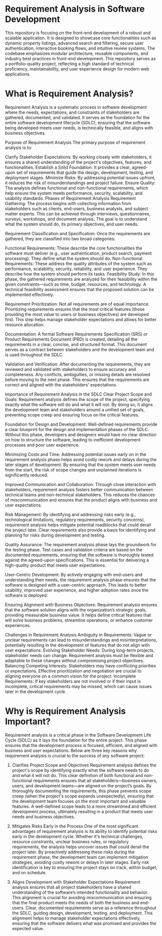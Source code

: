 # Requirement Analysis in Software Development
This repository is focusing on the front-end development of a robust and scalable application. It is designed to showcase core functionalities such as dynamic property listings, advanced search and filtering, secure user authentication, interactive booking flows, and intuitive review systems. The codebase emphasizes modular architecture, reusable components, and industry best practices in front-end development. This repository serves as a portfolio-quality project, reflecting a high standard of technical proficiency, maintainability, and user experience design for modern web applications.

# What is Requirement Analysis?
Requirement Analysis is a systematic process in software development where the needs, expectations, and constraints of stakeholders are gathered, documented, and validated. It serves as the foundation for the entire software development lifecycle (SDLC), ensuring that the software being developed meets user needs, is technically feasible, and aligns with business objectives.

Purpose of Requirement Analysis
The primary purpose of requirement analysis is to:

Clarify Stakeholder Expectations: By working closely with stakeholders, it ensures a shared understanding of the project's objectives, features, and functionalities.
Establish a Solid Foundation: It provides a clear, agreed-upon set of requirements that guide the design, development, testing, and deployment stages.
Minimize Risks: By addressing potential issues upfront, it reduces the risk of misunderstandings and project failure.
Ensure Quality: The analysis defines functional and non-functional requirements, which help ensure the system meets performance, security, scalability, and usability standards.
Phases of Requirement Analysis
Requirement Gathering:
The process begins with collecting information from stakeholders such as clients, end-users, business analysts, and subject matter experts. This can be achieved through interviews, questionnaires, surveys, workshops, and document analysis. The goal is to understand what the system should do, its primary objectives, and user needs.

Requirement Classification and Specification:
Once the requirements are gathered, they are classified into two broad categories:

Functional Requirements: These describe the core functionalities the software must deliver (e.g., user authentication, product search, payment processing). They define what the system should do.
Non-functional Requirements: These address the quality attributes of the system such as performance, scalability, security, reliability, and user experience. They describe how the system should perform its tasks.
Feasibility Study:
In this phase, the gathered requirements are analyzed for their feasibility within the given constraints—such as time, budget, resources, and technology. A technical feasibility assessment ensures that the proposed solution can be implemented effectively.

Requirement Prioritization:
Not all requirements are of equal importance. Prioritizing requirements ensures that the most critical features (those providing the most value to users or business objectives) are developed first. This step helps manage stakeholder expectations and allows for better resource allocation.

Documentation:
A formal Software Requirements Specification (SRS) or Product Requirements Document (PRD) is created, detailing all the requirements in a clear, concise, and structured format. This document serves as a contract between stakeholders and the development team and is used throughout the SDLC.

Validation and Verification:
After documenting the requirements, they are reviewed and validated with stakeholders to ensure accuracy and completeness. Any conflicts, ambiguities, or missing details are resolved before moving to the next phase. This ensures that the requirements are correct and aligned with the stakeholders' expectations.

Importance of Requirement Analysis in the SDLC
Clear Project Scope and Goals:
Requirement analysis defines the scope of the project, specifying exactly what the software will do and what it will not. By doing so, it aligns the development team and stakeholders around a unified set of goals, preventing scope creep and ensuring focus on the critical features.

Foundation for Design and Development:
Well-defined requirements provide a clear blueprint for the design and implementation phases of the SDLC. Without this phase, developers and designers would have no clear direction on how to structure the software, leading to inefficient development processes and poor user experience.

Minimizing Costs and Time:
Addressing potential issues early on in the requirement analysis phase helps avoid costly rework and delays during the later stages of development. By ensuring that the system meets user needs from the start, the risk of scope changes and unplanned iterations is significantly reduced.

Improved Communication and Collaboration:
Through close interaction with stakeholders, requirement analysis fosters better communication between technical teams and non-technical stakeholders. This reduces the chances of miscommunication and ensures that the product aligns with business and user expectations.

Risk Management:
By identifying and addressing risks early (e.g., technological limitations, regulatory requirements, security concerns), requirement analysis helps mitigate potential roadblocks that could derail the project later. Clear requirements also provide a basis for identifying and planning for risks during development and testing.

Quality Assurance:
The requirement analysis phase lays the groundwork for the testing phase. Test cases and validation criteria are based on the documented requirements, ensuring that the software is thoroughly tested against the agreed-upon specifications. This is essential for delivering a high-quality product that meets user expectations.

User-Centric Development:
By actively engaging with end-users and understanding their needs, the requirement analysis phase ensures that the software is designed with a user-centric approach. This leads to better usability, improved user experience, and higher adoption rates once the software is deployed.

Ensuring Alignment with Business Objectives:
Requirement analysis ensures that the software solution aligns with the organization’s strategic goals, providing measurable business value. It helps define critical features that will solve business problems, streamline operations, or enhance customer experiences.

Challenges in Requirement Analysis
Ambiguity in Requirements: Vague or unclear requirements can lead to misunderstandings and misinterpretations, potentially resulting in the development of features that do not align with user expectations.
Evolving Stakeholder Needs: During long-term projects, stakeholder needs can change. Requirement analysis must be flexible and adaptable to these changes without compromising project objectives.
Balancing Competing Interests: Stakeholders may have conflicting priorities or expectations. Effective prioritization and negotiation are crucial to aligning everyone on a common vision for the project.
Incomplete Requirements: If key stakeholders are not involved or if their input is incomplete, critical requirements may be missed, which can cause issues later in the development cycle.

# Why is Requirement Analysis Important?
Requirement analysis is a critical phase in the Software Development Life Cycle (SDLC) as it lays the foundation for the entire project. This phase ensures that the development process is focused, efficient, and aligned with business and user expectations. Below are three key reasons why requirement analysis is crucial to the success of any software project:

1. Clarifies Project Scope and Objectives
Requirement analysis defines the project's scope by identifying exactly what the software needs to do and what it will not do. This clear definition of both functional and non-functional requirements ensures that all stakeholders—business owners, users, and development teams—are aligned on the project’s goals. By thoroughly documenting the requirements, this phase prevents scope creep (when the project's scope expands unexpectedly), ensuring that the development team focuses on the most important and valuable features. A well-defined scope leads to a more streamlined and efficient development process, ultimately resulting in a product that meets user needs and business objectives.

2. Mitigates Risks Early in the Process
One of the most significant advantages of requirement analysis is its ability to identify potential risks early in the development cycle. Whether it's technical challenges, resource constraints, unclear business rules, or regulatory requirements, the analysis helps uncover issues that could derail the project later. By proactively addressing these risks during the requirement phase, the development team can implement mitigation strategies, avoiding costly rework or delays in later stages. Early risk identification is key to ensuring the project stays on track, within budget, and on schedule.

3. Aligns Development with Stakeholder Expectations
Requirement analysis ensures that all project stakeholders have a shared understanding of the software’s intended functionality and behavior. This alignment is crucial for avoiding miscommunication and ensuring that the final product meets the needs of both the business and end-users. Clear, documented requirements serve as a reference throughout the SDLC, guiding design, development, testing, and deployment. This alignment helps to manage stakeholder expectations effectively, ensuring that the software delivers what was promised and provides the expected value.
